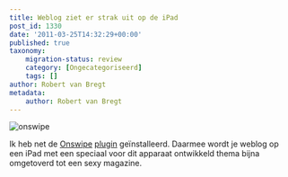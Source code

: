 ```yaml
---
title: Weblog ziet er strak uit op de iPad
post_id: 1330
date: '2011-03-25T14:32:29+00:00'
published: true
taxonomy:
    migration-status: review
    category: [Ongecategoriseerd]
    tags: []
author: Robert van Bregt
metadata:
    author: Robert van Bregt
---
```

![](/wp-content/uploads/2011/03/onswipe-300x55.png "onswipe")

Ik heb net de [Onswipe](http://www.onswipe.com/) [plugin](http://wordpress.org/extend/plugins/onswipe/) geïnstalleerd. Daarmee wordt je weblog op een iPad met een speciaal voor dit apparaat ontwikkeld thema bijna omgetoverd tot een sexy magazine.